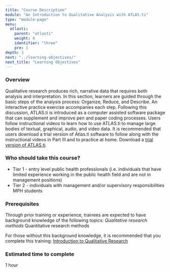 ```yaml
---
title: "Course Description"
module: "An Introduction to Qualitative Analysis with ATLAS.ti"
type: "module-page"
menu:
  atlasti:
    parent: "atlasti"
    weight: 0
    identifier: "three"
    pre: 3
depth: 3
next: "../learning-objectives/"
next_title: "Learning Objectives"
---
```

<div class="atlasti"><div class="pageblock"><h3>Overview</h3>
<p>Qualitative research produces rich, narrative data that requires both analysis and interpretation. In this section, learners are guided through the basic steps of the analysis process: Organize, Reduce, and Describe. An interactive practice exercise accompanies each step. Following this discussion, ATLAS.ti is introduced as a computer assisted software package that can supplement and improve pen and paper coding processes. Users follow instructional videos to learn how to use ATLAS.ti to manage large bodies of textual, graphical, audio, and video data. It is recommended that users download a trial version of Atlas.ti software to follow along with the instructional videos in Part III and to practice at home. Download a <a href="http://atlasti.com/free-trial-version/" target="_blank">trial version of ATLAS.ti</a>.</p>
<h3>Who should take this course?</h3>
<ul>
<li>Tier 1 - entry level public health professionals (i.e. individuals that have limited experience working in the public health field and are not in management positions)</li>
<li>Tier 2 - individuals with management and/or supervisory responsibilities MPH students</li>
</ul>
<h3>Prerequisites</h3>
<p>Through prior training or experience, trainees are expected to have background knowledge of the following topics: <em>Qualitative research methods </em>Quantitative research methods</p>
<p>For those without this background knowledge, it is recommended that you complete this training: <a href="https://www.train.org/DesktopModules/eLearning/CourseDetails/CourseDetailsForm.aspx?tabid=62&courseid=1046375&backURL=L0Rlc2t0b3BTaGVsbC5hc3B4P3RhYklkPTYyJmdvdG89YnJvd3NlJmJyb3dzZT1rZXl3b3JkJmtleXdvcmQ9aW50cm8rdG8rcXVhbGl0YXRpdmUrcmVzZWFyY2gma2V5b3B0aW9uPUJvdGgmY2xpbmljYWw9Qm90aCZsb2NhbD1BbGwmQnlDb3N0PTA=" target="_blank">Introduction to Qualitative Research</a></p>
<h3>Estimated time to complete</h3>
<p>1 hour</p>
</div></div>